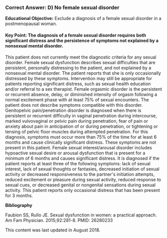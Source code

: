 
### Correct Answer: D) No female sexual disorder 

**Educational Objective:** Exclude a diagnosis of a female sexual disorder in a postmenopausal woman.

#### **Key Point:** The diagnosis of a female sexual disorder requires both significant distress and the persistence of symptoms not explained by a nonsexual mental disorder.

This patient does not currently meet the diagnostic criteria for any sexual disorder. Female sexual dysfunction describes sexual difficulties that are persistent, personally distressing to the patient, and not explained by a nonsexual mental disorder. The patient reports that she is only occasionally distressed by these symptoms. Intervention may still be appropriate for patients reporting significant distress, such as sexual health education and/or referral to a sex therapist.
Female orgasmic disorder is the persistent or recurrent absence, delay, or diminished intensity of orgasm following a normal excitement phase with at least 75% of sexual encounters. The patient does not describe symptoms compatible with this disorder.
Genitopelvic pain/penetration disorder is diagnosed when there is persistent or recurrent difficulty in vaginal penetration during intercourse, marked vulvovaginal or pelvic pain during penetration, fear of pain or anxiety about pain in anticipation of or during penetration, or tightening or tensing of pelvic floor muscles during attempted penetration. For this diagnosis, symptoms must occur more than 75% of the time for at least 6 months and cause clinically significant distress. These symptoms are not present in this patient.
Female sexual interest/arousal disorder includes hypoactive sexual desire or arousal dysfunction that is present for a minimum of 6 months and causes significant distress. It is diagnosed if the patient reports at least three of the following symptoms: lack of sexual interest, lack of sexual thoughts or fantasies, decreased initiation of sexual activity or decreased responsiveness to the partner's initiation attempts, reduced excitement or pleasure during sexual activity, reduced response to sexual cues, or decreased genital or nongenital sensations during sexual activity. This patient reports only occasional distress that has been present for 3 months.

**Bibliography**

Faubion SS, Rullo JE. Sexual dysfunction in women: a practical approach. Am Fam Physician. 2015;92:281-8. PMID: 26280233

This content was last updated in August 2018.